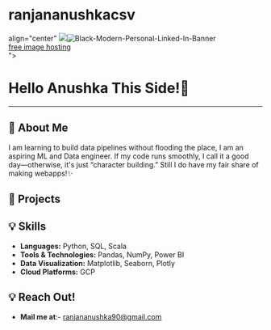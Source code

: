 # ranjananushkacsv
<p>align="center"
<img src="<a href="https://ibb.co/1bRbWk7"><img src="https://i.ibb.co/pn4nFSb/Black-Modern-Personal-Linked-In-Banner.png" alt="Black-Modern-Personal-Linked-In-Banner" border="0"></a><br /><a target='_blank' href='https://imgbb.com/'>free image hosting</a><br />">
</p>

# Hello Anushka This Side!🦁
---

## 👋 About Me
I am learning to build data pipelines without flooding the place, I am an aspiring ML and Data engineer. If my code runs smoothly, I call it a good day—otherwise, it's just “character building.” Still I do have my fair share of making webapps!✨

## 🚀 Projects

## 💡 Skills
- **Languages:** Python, SQL, Scala
- **Tools & Technologies:** Pandas, NumPy, Power BI
- **Data Visualization:** Matplotlib, Seaborn, Plotly
- **Cloud Platforms:** GCP

## 💡 Reach Out!
- **Mail me at**:- ranjananushka90@gmail.com 


<!---
ranjananushkacsv/ranjananushkacsv is a ✨ special ✨ repository because its `README.md` (this file) appears on your GitHub profile.
You can click the Preview link to take a look at your changes.
--->
